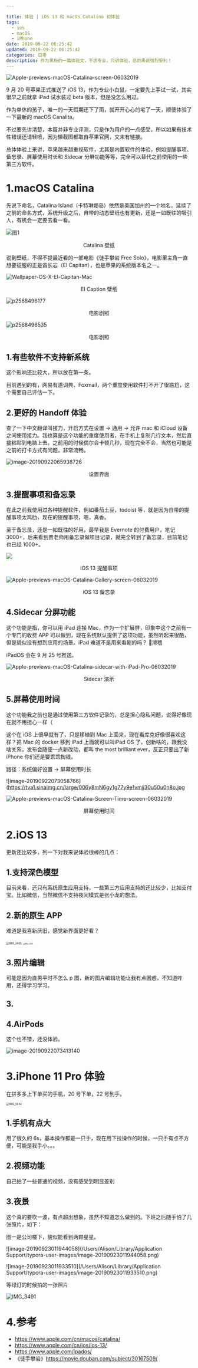 ```yaml
---

title: 体验 | iOS 13 和 macOS Catalina 初体验
tags:
  - ios
  - macOS
  - iPhone
date: 2019-09-22 06:25:42
updated: 2019-09-22 06:25:42
categories: 日常
description: 作为果粉的一篇体验文，不求专业，只讲体验，总的来说强烈安利！
---
```


![Apple-previews-macOS-Catalina-screen-06032019](https://tva1.sinaimg.cn/large/006y8mN6gy1g77w8f8j5qj31a00u04qp.jpg)

<!-- more -->

9 月 20 号苹果正式推送了 iOS 13，作为专业小白鼠，一定要先上手试一试，其实很早之前就拿 iPad 试水装过 beta 版本，但是没怎么用过。

作为单休的孩子，唯一的一天假期还下了雨，就开开心心的宅了一天，顺便体验了一下最新的 macOS Canalita。

不过要先讲清楚，本篇并非专业评测，只是作为用户的一点感受，所以如果有技术性错误还请轻喷，因为懒截图都取自苹果官网，文末有链接。

总体体验上来讲，苹果越来越重视软件，尤其是内置软件的体验，例如提醒事项、备忘录、屏幕使用时长和 Sidecar 分屏功能等等，完全可以替代之前使用的一些第三方软件。

# 1.macOS Catalina

先说下命名，Catalina Island（卡特琳娜岛）依然是美国加州的一个地名，延续了之前的命名方式，系统升级之后，自带的动态壁纸也有更新，还是一如既往的吸引人，有机会一定要去看一看。

![图1](https://tva1.sinaimg.cn/large/006y8mN6gy1g77y95b3zyj31a00u04qp.jpg)

<center>Catalina 壁纸</center>

说到壁纸，不得不提最近看的一部电影《徒手攀岩 Free Solo》，电影里主角一直想要征服的正是酋长岩（El Capitan），也是苹果的系统版本名之一。

![Wallpaper-OS-X-El-Capitan-Mac](https://tva1.sinaimg.cn/large/006y8mN6gy1g78coxtp6gj31c00u0x40.jpg)

<center>EI Caption 壁纸</center>

![p2568496177](/Users/Alison/Downloads/p2568496177.jpg)

<center>电影剧照</center>



![p2568496535](/Users/Alison/Downloads/p2568496535.jpg)

<center>电影剧照</center>

## 1.**有些软件不支持新系统**

这个影响还比较大，所以放在第一条。

目前遇到的有，网易有道词典、Foxmail，两个重度使用软件打不开了很尴尬，这个需要自己评估一下。

## 2.更好的 Handoff  体验

查了一下中文翻译叫接力，开启方式在设置 -> 通用 -> 允许 mac 和 iCloud 设备之间使用接力。我也算是这个功能的重度使用者，在手机上复制几行文本，然后直接粘贴到电脑上去。之前用的时候偶尔会卡顿几秒，现在完全不会，当然也可能是之前的打卡方式有问题，非常流畅。



![image-20190922065938726](https://tva1.sinaimg.cn/large/006y8mN6gy1g77x47vjk8j30u70u0jy9.jpg)

<center>设置界面</center>

## 3.提醒事项和备忘录



在此之前我使用过各种提醒软件，例如番茄土豆，todoist 等，就是因为自带的提醒事项太鸡肋，现在的提醒事项，嗯，真香。

至于备忘录，还是一如既往的好用，最早我是 Evernote 的付费用户，笔记 3000+，后来看到贾老师用备忘录做项目记录，就完全转到了备忘录，目前笔记也已经 1000+。

![](https://tva1.sinaimg.cn/large/006y8mN6gy1g78oislk87j310x0u0tvl.jpg)

<center>iOS 13 提醒事项</center>

![Apple-previews-macOS-Catalina-Gallery-screen-06032019](https://tva1.sinaimg.cn/large/006y8mN6gy1g77y9w8jc5j319c0sfdpm.jpg)



<center>iOS 13 备忘录</center>

## 4.Sidecar 分屏功能

这个功能是指，你可以用 iPad 连接 Mac，作为一个扩展屏，印象中这个之前有一个专门的收费 APP 可以做到，现在系统默认提供了这项功能，虽然听起来很酷，但是貌似没有想到应用的场景。iPad 难道不是用来看剧的吗？ 🐶滑稽

iPadOS 会在 9 月 25 号推送。

![Apple-previews-macOS-Catalina-sidecar-with-iPad-Pro-06032019](https://tva1.sinaimg.cn/large/006y8mN6gy1g77y9c7i55j319c0pik23.jpg)

<center>Sidecar 演示</center>

## 5.屏幕使用时间

这个功能我之前也是通过使用第三方软件记录的，总是担心隐私问题，说得好像现在就不用担心一样（

这个在 iOS 上很早就有了，只是移植到 Mac 上面来，现在看库克好像很喜欢这样？把 Mac 的 docker 移到 iPad 上面就可以叫iPad OS 了，创新啥的，跟我没啥关系，发布会随便一点新改动，都叫 the most brilliant ever，反正只要出了新 iPhone 你们还是要乖乖掏钱。

路径：系统偏好设置 -> 屏幕使用时长

![image-20190922073058766](https://tva1.sinaimg.cn/large/006y8mN6gy1g77y9e1vmjj30u50u0n8o.jpg

![Apple-previews-macOS-Catalina-Screen-Time-screen-06032019](https://tva1.sinaimg.cn/large/006y8mN6gy1g77y9vpxlaj31a00u013a.jpg)

<center>屏幕使用时间</center>

# 2.iOS 13

更新还比较多，列一下对我来说体验很棒的几点：

## 1.支持深色模型

目前来看，还只有系统原生应用支持，一些第三方应用支持的还比较少，比如支付宝。比如微信，当然微信不支持夜间模式是张小龙的想法。

## 2.新的原生 APP

难道是我喜新厌旧，感觉新界面更好看？



<img src="https://tva1.sinaimg.cn/large/006y8mN6gy1g77y9xj3oaj30ku112jte.jpg" alt="IMG_3465" style="zoom:50%;" />

<img src="/Users/Alison/Downloads/IMG_3500.PNG" alt="IMG_3500" style="zoom:33%;" />

## 3.照片编辑

可能是因为直男平时不怎么 p 图，新的图片编辑功能让我有点困惑，不知道咋用，还得学习学习。

## 3.



## 4.AirPods

这个也不错，还没体验。

![image-20190922073413140](https://tva1.sinaimg.cn/large/006y8mN6gy1g77y9x2u1mj30we0u041l.jpg)



# 3.iPhone 11 Pro 体验

在拼多多上下单买的手机，20 号下单，22 号到手。

<img src="https://tva1.sinaimg.cn/large/006y8mN6gy1g77y9xzowxj30ku112tcc.jpg" alt="IMG_3434" style="zoom: 50%;" />

## 1.手机有点大

用了很久的 6s，基本操作都是一只手，现在用下拉操作的时候，一只手有点不方便，可能是我手小。。。

## 2.视频功能

自己拍了一些普通的视频，没有感受到明显差别

## 3.夜景

这个真的要吹一波，有点超出想象，虽然不知道怎么做到的。下班之后随手怕了几张照片，如下：

图一是公司楼下，貌似能看到两颗星星。

![image-20190923011944058](/Users/Alison/Library/Application Support/typora-user-images/image-20190923011944058.png)



![image-20190923011933510](/Users/Alison/Library/Application Support/typora-user-images/image-20190923011933510.png)

等绿灯的时候拍的一张照片

![IMG_3491](/Users/Alison/Downloads/IMG_3491.jpg)

# 4.参考



- https://www.apple.com/cn/macos/catalina/
- https://www.apple.com/cn/ios/ios-13/
- https://www.apple.com/ipados/
- 《徒手攀岩》https://movie.douban.com/subject/30167509/